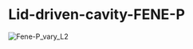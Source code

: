 # Lid-driven-cavity-FENE-P
![Fene-P_vary_L2](https://github.com/user-attachments/assets/de5b7373-a66f-4eeb-a776-eb81fc874eb9)
